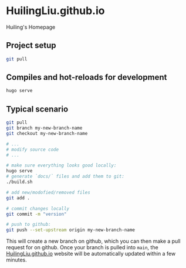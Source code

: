 # HuilingLiu.github.io
Huiling's Homepage

## Project setup
```bash
git pull
```

## Compiles and hot-reloads for development
```bash
hugo serve
```

## Typical scenario
```bash
git pull
git branch my-new-branch-name
git checkout my-new-branch-name

# ...
# modify source code
# ...

# make sure everything looks good locally:
hugo serve
# generate `docs/` files and add them to git:
./build.sh

# add new/modofied/removed files
git add .

# commit changes locally
git commit -m "version"

# push to github:
git push --set-upstream origin my-new-branch-name
```
This will create a new branch on github, which you can then make a pull request for on github. Once your branch is pulled into `main`, the [HuilingLiu.github.io](HuilingLiu.github.io) website will be automatically updated within a few minutes.